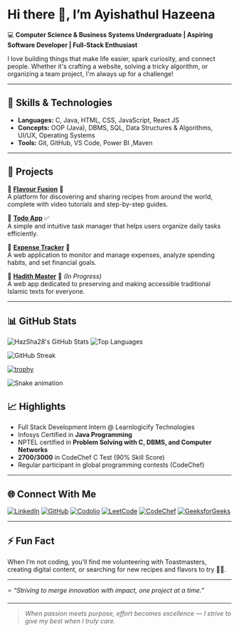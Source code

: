 # Hi there 👋, I’m Ayishathul Hazeena


💻 **Computer Science & Business Systems Undergraduate | Aspiring Software Developer | Full-Stack Enthusiast**

I love building things that make life easier, spark curiosity, and connect people. Whether it's crafting a website, solving a tricky algorithm, or organizing a team project, I'm always up for a challenge!

---

## 🚀 Skills & Technologies

* **Languages:** C, Java, HTML, CSS, JavaScript, React JS
* **Concepts:** OOP (Java), DBMS, SQL, Data Structures & Algorithms, UI/UX, Operating Systems
* **Tools:** Git, GitHub, VS Code, Power BI ,Maven

---

## 🌟 Projects

🔹 [**Flavour Fusion**](https://hazsha28.github.io/Flavour-Fusion/) 🍲  
A platform for discovering and sharing recipes from around the world, complete with video tutorials and step-by-step guides.

🔹 [**Todo App**](#) ✅  
A simple and intuitive task manager that helps users organize daily tasks efficiently.

🔹 [**Expense Tracker**](#) 💸  
A web application to monitor and manage expenses, analyze spending habits, and set financial goals.

🔹 [**Hadith Master**](https://hadith-master.vercel.app/) 📖 *(In Progress)*  
A web app dedicated to preserving and making accessible traditional Islamic texts for everyone.

---
## 📊 GitHub Stats

![HazSha28's GitHub Stats](https://github-readme-stats.vercel.app/api?username=HazSha28&show_icons=true&theme=tokyonight&bg_color=0,0d1117,191970&hide_border=true&rank_icon=github)
![Top Languages](https://github-readme-stats.vercel.app/api/top-langs/?username=HazSha28&layout=compact&theme=tokyonight&bg_color=0,0d1117,191970&hide_border=true)

![GitHub Streak](https://streak-stats.demolab.com?user=HazSha28&theme=tokyonight&hide_border=true)

[![trophy](https://github-profile-trophy.vercel.app/?username=HazSha28&theme=onestar&no-frame=true&no-bg=true)](https://github.com/ryo-ma/github-profile-trophy)

![Snake animation](https://github.com/HazSha28/HazSha28/blob/output/github-contribution-grid-snake.svg)

## 📈 Highlights

* Full Stack Development Intern @ Learnlogicify Technologies
* Infosys Certified in **Java Programming**
* NPTEL certified in **Problem Solving with C, DBMS, and Computer Networks**
* **2700/3000** in CodeChef C Test (90% Skill Score)
* Regular participant in global programming contests (CodeChef)

---

## 🌐 Connect With Me

[![LinkedIn](https://img.shields.io/badge/LinkedIn-blue?logo=linkedin&style=for-the-badge)](https://www.linkedin.com/in/hazeena-shahul-hameed-b01838292)
[![GitHub](https://img.shields.io/badge/GitHub-24292F?logo=github&style=for-the-badge)](https://github.com/HazSha28)
[![Codolio](https://img.shields.io/badge/Codolio-1a1a1a?style=for-the-badge)](https://codolio.com/profile/Hazeena%20S)
[![LeetCode](https://img.shields.io/badge/LeetCode-FFA116?logo=leetcode&logoColor=black&style=for-the-badge)](https://leetcode.com/u/HAZEENA/)
[![CodeChef](https://img.shields.io/badge/CodeChef-5B4638?logo=codechef&logoColor=white&style=for-the-badge)](https://www.codechef.com/users/kit27csbs11)
[![GeeksforGeeks](https://img.shields.io/badge/GeeksforGeeks-0F9D58?logo=geeksforgeeks&logoColor=white&style=for-the-badge)](https://www.geeksforgeeks.org/user/tohazzwgh/)

---

## ⚡ Fun Fact

When I’m not coding, you’ll find me volunteering with Toastmasters, creating digital content, or searching for new recipes and flavors to try 🍴✨.

---

⭐ *“Striving to merge innovation with impact, one project at a time.”*

---

> *When passion meets purpose, effort becomes excellence — I strive to give my best when I truly care.*
